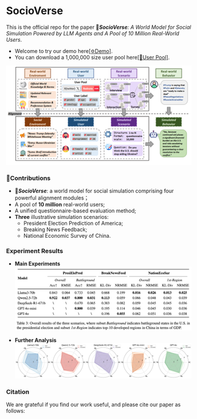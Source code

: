 # SocioVerse
This is the official repo for the paper 🚀***SocioVerse**: A World Model for Social Simulation Powered by LLM Agents and A Pool of 10 Million Real-World Users*. 

- Welcome to try our demo here[\[✡️Demo\]](http://www.fudan-disc.com/socioverse/).
- You can download a 1,000,000 size user pool here[\[🤗User Pool\]](https://huggingface.co/datasets/Lishi0905/SimulateAnything).

![framework](./assets/framework.png)

### 🌟Contributions
- 🚀***SocioVerse***: a world model for social simulation comprising four powerful alignment modules；
- A pool of **10 million** real-world users;
- A unified questionnaire-based evaluation method;
- **Three** illustrative simulation scenarios:
  - President Election Prediction of America;
  - Breaking News Feedback;
  - National Economic Survey of China.

### Experiment Results
- **Main Experiments**
![mainexp](./assets/main_exp.png)

- **Further Analysis**
![furtherana](./assets/news_res5.png)

### Citation
We are grateful if you find our work useful, and please cite our paper as follows:
```

```
